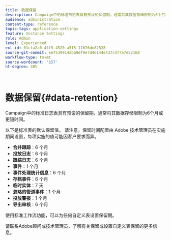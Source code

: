 ```yaml
---
title: 数据保留
description: Campaign中的标准日志表具有预设的保留期，通常将其数据存储限制为6个月或更短时间。 了解标准表的默认保留值。
audience: administration
content-type: reference
topic-tags: application-settings
feature: Instance Settings
role: Admin
level: Experienced
exl-id: 01cfa2a0-4ff5-4520-a515-11676de82528
source-git-commit: ee7539914aba9df9e7d46144e437c477a7e52168
workflow-type: tm+mt
source-wordcount: '157'
ht-degree: 38%

---
```


# 数据保留{#data-retention}

Campaign中的标准日志表具有预设的保留期，通常将其数据存储限制为6个月或更短时间。

以下是标准表的默认保留值。 请注意，保留时间配置由 Adobe 技术管理员在实施期间设置，每项实施的值可能因客户要求而异。

* **合并跟踪**：6 个月
* **投放日志**：6 个月
* **跟踪日志**：6 个月
* **事件**：1 个月
* **事件处理统计信息**：6 个月
* **存档事件**：6 个月
* **临时实体**：7 天
* **忽略的管道事件**：1 个月
* **投放警报**：1 个月
* **导出审核**：6 个月

使用标准工作流功能，可以为任何自定义表设置保留期。

请联系Adobe顾问或技术管理员，了解有关保留或设置自定义表保留的更多信息。
